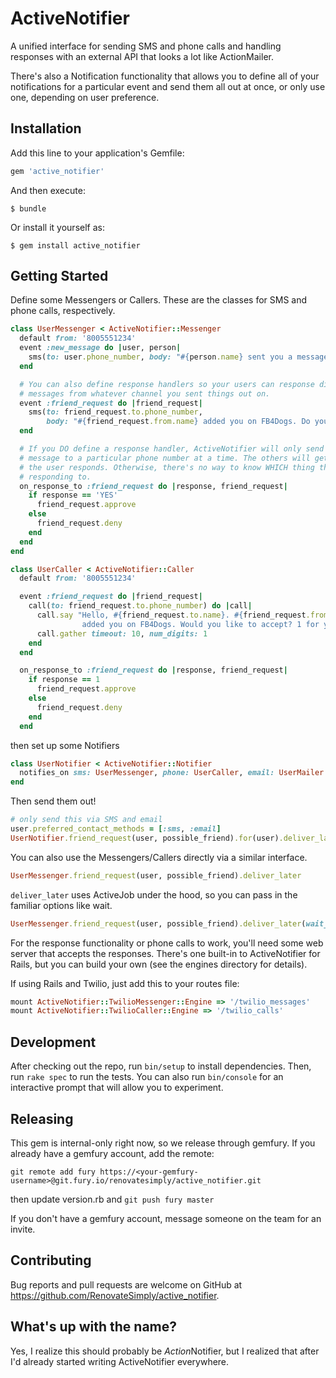 # ActiveNotifier

A unified interface for sending SMS and phone calls and handling responses with
an external API that looks a lot like ActionMailer.

There's also a Notification functionality that allows you to define all of your
notifications for a particular event and send them all out at once, or only use
one, depending on user preference.

## Installation

Add this line to your application's Gemfile:

```ruby
gem 'active_notifier'
```

And then execute:

    $ bundle

Or install it yourself as:

    $ gem install active_notifier

## Getting Started

Define some Messengers or Callers. These are the classes for SMS and phone
calls, respectively.

```ruby
class UserMessenger < ActiveNotifier::Messenger
  default from: '8005551234'
  event :new_message do |user, person|
    sms(to: user.phone_number, body: "#{person.name} sent you a message!")
  end

  # You can also define response handlers so your users can response directly to
  # messages from whatever channel you sent things out on.
  event :friend_request do |friend_request|
    sms(to: friend_request.to.phone_number,
        body: "#{friend_request.from.name} added you on FB4Dogs. Do you accept? YES or NO")
  end

  # If you DO define a response handler, ActiveNotifier will only send one
  # message to a particular phone number at a time. The others will get queued until
  # the user responds. Otherwise, there's no way to know WHICH thing they're
  # responding to.
  on_response_to :friend_request do |response, friend_request|
    if response == 'YES'
      friend_request.approve
    else
      friend_request.deny
    end
  end
end

class UserCaller < ActiveNotifier::Caller
  default from: '8005551234'

  event :friend_request do |friend_request|
    call(to: friend_request.to.phone_number) do |call|
      call.say "Hello, #{friend_request.to.name}. #{friend_request.from.name}
                added you on FB4Dogs. Would you like to accept? 1 for yes, 2 for no."
      call.gather timeout: 10, num_digits: 1
    end
  end

  on_response_to :friend_request do |response, friend_request|
    if response == 1
      friend_request.approve
    else
      friend_request.deny
    end
  end
```

then set up some Notifiers

```ruby
class UserNotifier < ActiveNotifier::Notifier
  notifies_on sms: UserMessenger, phone: UserCaller, email: UserMailer
end
```

Then send them out!

```ruby
# only send this via SMS and email
user.preferred_contact_methods = [:sms, :email]
UserNotifier.friend_request(user, possible_friend).for(user).deliver_later
```

You can also use the Messengers/Callers directly via a similar interface.

```ruby
UserMessenger.friend_request(user, possible_friend).deliver_later
```

`deliver_later` uses ActiveJob under the hood, so you can pass in the familiar
options like wait.

```ruby
UserMessenger.friend_request(user, possible_friend).deliver_later(wait_until: 10.minutes.from_now)
```

For the response functionality or phone calls to work, you'll need some web 
server that accepts the responses. There's one built-in to ActiveNotifier for 
Rails, but you can build your own (see the engines directory for details).

If using Rails and Twilio, just add this to your routes file:

```ruby
mount ActiveNotifier::TwilioMessenger::Engine => '/twilio_messages'
mount ActiveNotifier::TwilioCaller::Engine => '/twilio_calls'
```

## Development

After checking out the repo, run `bin/setup` to install dependencies. Then, run `rake spec` to run the tests. You can also run `bin/console` for an interactive prompt that will allow you to experiment.

## Releasing

This gem is internal-only right now, so we release through gemfury. If you
already have a gemfury account, add the remote:

`git remote add fury https://<your-gemfury-username>@git.fury.io/renovatesimply/active_notifier.git`

then update version.rb and `git push fury master`

If you don't have a gemfury account, message someone on the team for an invite.

## Contributing

Bug reports and pull requests are welcome on GitHub at https://github.com/RenovateSimply/active_notifier.

## What's up with the name?

Yes, I realize this should probably be *Action*Notifier, but I realized that
after I'd already started writing ActiveNotifier everywhere.
